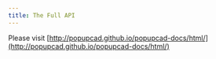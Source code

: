 ```yaml
---
title: The Full API
---
```

Please visit [http://popupcad.github.io/popupcad-docs/html/](http://popupcad.github.io/popupcad-docs/html/)